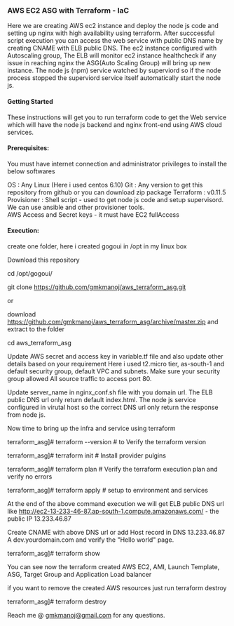 <h3>AWS EC2 ASG with Terraform - IaC </h3>

Here we are creating AWS ec2 instance and deploy the node js code and setting up nginx with high availability using terraform. 
After succcessful script execution you can access the web service with public DNS name by creating CNAME with ELB public DNS. The ec2 instance configured with Autoscaling group, The ELB will monitor ec2 instance healthcheck if any issue in reaching nginx the ASG(Auto Scaling Group) will bring up new instance. The node js (npm) service watched by superviord so if the node process stopped the superviord service itself automatically start the node js.

<h4>Getting Started</h4>

These instructions will get you to run terraform code to get the Web service which will have the node js backend and nginx front-end using AWS cloud services.

<h4>Prerequisites:</h4>

You must have internet connection and administrator privileges to install the below softwares

OS : Any Linux (Here i used centos 6.10)
Git : Any version to get this repository from github or you can download zip package
Terraform : v0.11.5
  Provisioner : Shell script - used to get node js code and setup supervisord. We can use ansible and other provisioner tools.              
AWS Access and Secret keys - it must have EC2 fullAccess

<h4>Execution:</h4>

create one folder, here i created gogoui in /opt in my linux box

Download this repository

cd /opt/gogoui/

git clone https://github.com/gmkmanoj/aws_terraform_asg.git

or 

download https://github.com/gmkmanoj/aws_terraform_asg/archive/master.zip and extract to the folder

cd aws_terraform_asg

Update AWS secret and access key in variable.tf file and also update other details based on your requirement
  Here i used t2.micro tier, as-south-1 and default security group, default VPC and subnets.
  Make sure your security group allowed All source traffic to access port 80.

Update server_name in nginx_conf.sh file with you domain url.
  The ELB public DNS url only return default index.html. The node js service configured in virutal host so the correct DNS url only return the response from node js.
  
Now time to bring up the infra and service using terraform

terraform_asg]# terraform --version            # to Verify the terraform version

terraform_asg]# terraform init                 # Install provider pulgins

terraform_asg]# terraform plan                 # Verify the terraform execution plan and verify no errors

terraform_asg]# terraform apply                # setup to environment and services

At the end of the above command execution we will get ELB public DNS url like 
http://ec2-13-233-46-87.ap-south-1.compute.amazonaws.com/ - the public IP 13.233.46.87

Create CNAME with above DNS url or add Host record in DNS 13.233.46.87 A dev.yourdomain.com and verify the "Hello world" page.

terraform_asg]# terraform show                

You can see now the terraform created AWS EC2, AMI, Launch Template, ASG, Target Group and Application Load balancer

if you want to remove the created AWS resources just run terraform destroy

terraform_asg]# terraform destroy

Reach me @ gmkmanoj@gmail.com for any questions.
